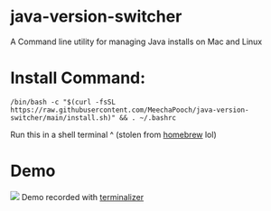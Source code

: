 # java-version-switcher
A Command line utility for managing Java installs on Mac and Linux

# Install Command:

`/bin/bash -c "$(curl -fsSL https://raw.githubusercontent.com/MeechaPooch/java-version-switcher/main/install.sh)" && . ~/.bashrc`

Run this in a shell terminal ^ (stolen from [homebrew](https://brew.sh/) lol)

# Demo
![](https://raw.githubusercontent.com/MeechaPooch/java-version-switcher/main/demo.gif)
Demo recorded with [terminalizer](https://github.com/faressoft/terminalizer)
